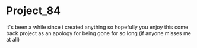 # Project_84
it's been a while since i created anything so hopefully you enjoy this come back project as an apology for being gone for so long (if anyone misses me at all)
